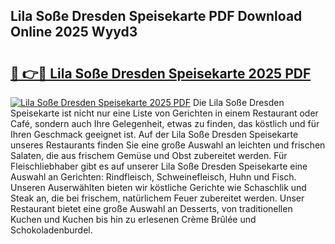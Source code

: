 ## Lila Soße Dresden Speisekarte PDF Download Online 2025 Wyyd3

# <h2><a href="http://gccld4n.nevu.top/?p=Lila+So%c3%9fe+Dresden+Speisekarte">🔗 👉🔴 Lila Soße Dresden Speisekarte 2025 PDF</a></h2>

[![Lila Soße Dresden Speisekarte 2025 PDF](https://i.imgur.com/dBaPXMq.png)](http://gccld4n.nevu.top/?p=Lila+So%c3%9fe+Dresden+Speisekarte)
Die Lila Soße Dresden Speisekarte ist nicht nur eine Liste von Gerichten in einem Restaurant oder Café, sondern auch Ihre Gelegenheit, etwas zu finden, das köstlich und für Ihren Geschmack geeignet ist. Auf der Lila Soße Dresden Speisekarte unseres Restaurants finden Sie eine große Auswahl an leichten und frischen Salaten, die aus frischem Gemüse und Obst zubereitet werden. Für Fleischliebhaber gibt es auf unserer Lila Soße Dresden Speisekarte eine Auswahl an Gerichten: Rindfleisch, Schweinefleisch, Huhn und Fisch. Unseren Auserwählten bieten wir köstliche Gerichte wie Schaschlik und Steak an, die bei frischem, natürlichem Feuer zubereitet werden. Unser Restaurant bietet eine große Auswahl an Desserts, von traditionellen Kuchen und Kuchen bis hin zu erlesenen Crème Brûlée und Schokoladenburdel.
